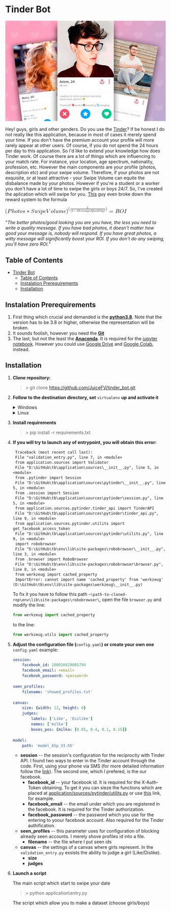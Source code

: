 # Tinder Bot

![Tinder profile](img/Best-Tinder-Bio-Examples-to-Help-You-Make-a-Perfect-Profile.jpg)

Hey! guys, girls and other genders. Do you use the [Tinder](https://tinder.com)? If be honest I do not really like this application,  because in most of cases it merely spend your time. If you don't have the premium account your profile will more rarely appear at other users. Of course, if you do not spend the 24 hours per day to this application. So I'd like to extend your knowledge how does Tinder work.
Of course there are a lot of things which are influencing to your match rate. For instance, your location, age spectrum, nationality, profession, etc. However the main components are your profile (photos, description etc) and your swipe volume. Therefore, if your photos are not exquisite, or at least attractive - your Swipe Volume can equite the disbalance made by your photos. However if you're a student or a worker you don't have a lot of time to swipe the girls or boys 24/7. So, I've created the aplication which will swipe for you. [This](https://github.com/jeffmli/TinderAutomation) guy even broke down the reward system to the formula 

![ROI](img/formula.gif)

"*The better photos/good looking you are you have, the less you need to write a quality message. If you have bad photos, it doesn't matter how good your message is, nobody will respond. If you have great photos, a witty message will significantly boost your ROI. If you don't do any swiping, you'll have zero ROI.*"

## Table of Contents
- [Tinder Bot](#tinder-bot)
  - [Table of Contents](#table-of-contents)
  - [Instalation Prerequirements](#instalation-prerequirements)
  - [Installation](#installation)

## Instalation Prerequirements

1. First thing which crucial and demanded is the **[python3.8](https://www.python.org/downloads/)**. Note that the version has to be 3.8 or higher, otherwise the representation will be broken.
2. It sounds foolish, however you need the **[Git](https://git-scm.com/)**
3. The last, but not the least the **[Anaconda](https://www.anaconda.com/)**. It is required for the [jupyter notebook](https://jupyter.org/). However you could use [Google Drive](https://drive.google.com/) and [Google Colab](https://colab.research.google.com/), instead.

## Installation

1. **Clone repository:**
   >\> git clone https://github.com/JuiceFV/tinder_bot.git

2. **Follow to the destination directory, set** `virtualenv` **up and activate it**

    <details>
    <summary>Windows</summary>

    >\> cd tinder_bot

    >\> python -m venv env

    >\> cd env

    >\> cd Scripts

    >\> activate

    </details>

    <details>
    <summary>Linux</summary>

    >\> cd tinder_bot
    
    >\> python3 -m venv env && source env/bin/activate

    </details>

3. **Install requirements**
   >\> pip install -r requirements.txt

4. **If you will try to launch any of entrypoint, you will obtain this error:**
   
   ```
    Traceback (most recent call last):
    File "validation_entry.py", line 7, in <module>
    from application.sources import Validator
    File "D:\GitHub\tb\application\sources\__init__.py", line 5, in <module>
    from .pytinder import Session
    File "D:\GitHub\tb\application\sources\pytinder\__init__.py", line 5, in <module>
    from .session import Session
    File "D:\GitHub\tb\application\sources\pytinder\session.py", line 5, in <module>
    from application.sources.pytinder.tinder_api import TinderAPI
    File "D:\GitHub\tb\application\sources\pytinder\tinder_api.py", line 9, in <module>
    from application.sources.pytinder.utilits import get_facebook_access_token
    File "D:\GitHub\tb\application\sources\pytinder\utilits.py", line 9, in <module>
    import robobrowser
    File "D:\GitHub\tb\env\lib\site-packages\robobrowser\__init__.py", line 3, in <module>
    from .browser import RoboBrowser
    File "D:\GitHub\tb\env\lib\site-packages\robobrowser\browser.py", line 8, in <module>
    from werkzeug import cached_property
    ImportError: cannot import name 'cached_property' from 'werkzeug' (D:\GitHub\tb\env\lib\site-packages\werkzeug\__init__.py)
   ```
   To fix it you have to follow this path `~\path-to-cloned-rep\env\lib\site-packages\robobrowser\`, open the file `browser.py` and modify the line:
   
   ```python
   from werkzeug import cached_property
   ```
   
   to the line:

   ```python
   from werkzeug.utils import cached_property
   ```
5. **Adjust the configuration file (**`config.yaml`**) or create your own one**
   `config.yaml` example:
   ```yaml
   session:
       facebook_id: 100010429005794
       facebook_email: <email>
       facebook_password: <password>

   seen_profiles:
       filename: 'showed_profiles.txt'

   canvas:
       size: {width: 12, height: 6}
       judges:
           labels: ['Like', 'Dislike']
           names: ['milka']
           boxes_pos: {milka: [0.05, 0.4, 0.1, 0.15]}

   model:
       path: 'model_65p_V3.h5'
   ```
   - **session** -- the session's configuration for the reciprocity with Tinder API. I found two ways to enter in the Tinder account through the code. First, using your phone via SMS (for more detailed information follow the [link](https://github.com/fbessez/Tinder/blob/master/tinder_api_sms.py)). The second one, which I prefered, is the our facebook.
     - **facebook_id** -- your facebook id. It is required for the X-Auth-Token obtaining. To get it you can sieze the functions which are placed at [application/sources/pytinder/utilits.py](https://github.com/JuiceFV/tinder_bot/blob/master/application/sources/pytinder/utilits.py) or use [this](https://lookup-id.com/) link, for example.
     - **facebook_email** -- the email under which you are registered  in the facebook. It is required for the Tinder authorization.
     - **facebook_password** -- the password which you use for the entering to yoour facebook account. Also required for the Tinder authification.
   - **seen_profiles** -- this parameter uses for configuration of blocking already seen accounts. I merely shove profiles id into a file.
     - **filename** -- the file where I put seen ids
   - **canvas** -- the settings of a canvas where girls represent. In the `validation_entry.py` exsists the ability to judge a girl (Like/Dislike).
     - **size**
     - **judges**
6. **Launch a script**
   
   The main script which start to swipe your date
   >\> python application\entry.py

   The script which allow you to make a dataset (choose girls/boys)

